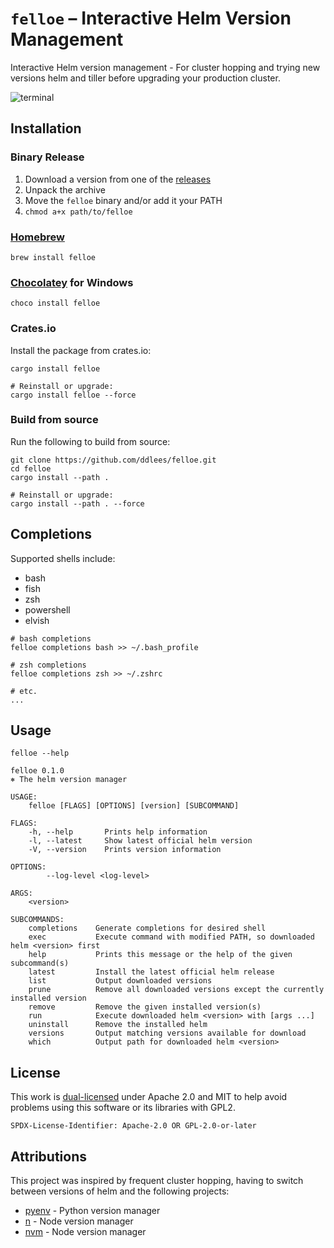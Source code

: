 # `felloe` – Interactive Helm Version Management


Interactive Helm version management - For cluster hopping and trying new versions helm and tiller before upgrading your production cluster.

![terminal](images/demo.svg)

## Installation

### Binary Release

1) Download a version from one of the [releases](https://github.com/ddlees/felloe/releases)
2) Unpack the archive
3) Move the `felloe` binary and/or add it your PATH
4) `chmod a+x path/to/felloe`

### [Homebrew](https://brew.sh)

``` console
brew install felloe
```

### [Chocolatey](https://chocolatey.org) for Windows

``` console
choco install felloe
```

### Crates.io

Install the package from crates.io:

``` console
cargo install felloe

# Reinstall or upgrade:
cargo install felloe --force
```

### Build from source

Run the following to build from source:

``` console
git clone https://github.com/ddlees/felloe.git
cd felloe
cargo install --path .

# Reinstall or upgrade:
cargo install --path . --force
```

## Completions

Supported shells include:
- bash
- fish
- zsh
- powershell
- elvish

``` console
# bash completions
felloe completions bash >> ~/.bash_profile

# zsh completions
felloe completions zsh >> ~/.zshrc

# etc.
...
```

## Usage

`felloe --help`

``` man
felloe 0.1.0
⎈ The helm version manager

USAGE:
    felloe [FLAGS] [OPTIONS] [version] [SUBCOMMAND]

FLAGS:
    -h, --help       Prints help information
    -l, --latest     Show latest official helm version
    -V, --version    Prints version information

OPTIONS:
        --log-level <log-level>    

ARGS:
    <version>    

SUBCOMMANDS:
    completions    Generate completions for desired shell
    exec           Execute command with modified PATH, so downloaded helm <version> first
    help           Prints this message or the help of the given subcommand(s)
    latest         Install the latest official helm release
    list           Output downloaded versions
    prune          Remove all downloaded versions except the currently installed version
    remove         Remove the given installed version(s)
    run            Execute downloaded helm <version> with [args ...]
    uninstall      Remove the installed helm
    versions       Output matching versions available for download
    which          Output path for downloaded helm <version>
```

## License

This work is [dual-licensed](LICENSE) under Apache 2.0 and MIT to help avoid problems using this software or its libraries with GPL2.

`SPDX-License-Identifier: Apache-2.0 OR GPL-2.0-or-later`


## Attributions

This project was inspired by frequent cluster hopping, having to switch between versions of helm and the following projects:

- [pyenv](https://github.com/pyenv/pyenv) - Python version manager
- [n](https://github.com/tj/n) - Node version manager
- [nvm](https://github.com/nvm-sh/nvm) - Node version manager
